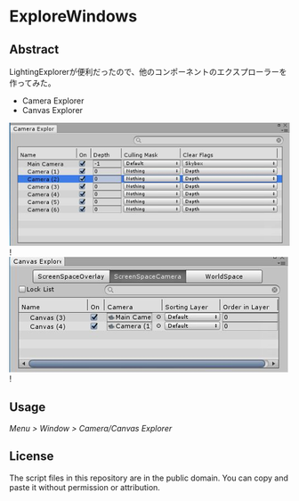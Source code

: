 ExploreWindows
================

Abstract
--------

LightingExplorerが便利だったので、他のコンポーネントのエクスプローラーを作ってみた。
* Camera Explorer
* Canvas Explorer

![CameraExplorer](https://github.com/wataru-ito/ExploreWindows/blob/master/camera_explorer.jpg)!
![CanvasExplorer](https://github.com/wataru-ito/ExploreWindows/blob/master/canvas_explorer.jpg)!



Usage
--------

*Menu > Window > Camera/Canvas Explorer*


License
-------

The script files in this repository are in the public domain. You can copy and paste it without permission or attribution.
